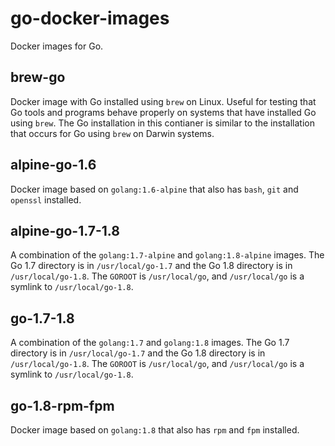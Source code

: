 go-docker-images
================

Docker images for Go.

brew-go
-------
Docker image with Go installed using `brew` on Linux. Useful for testing that Go tools and programs behave properly on systems that have installed Go using `brew`. The Go installation in this contianer is similar to the installation that occurs for Go using `brew` on Darwin systems.

alpine-go-1.6
-------------
Docker image based on `golang:1.6-alpine` that also has `bash`, `git` and `openssl` installed.

alpine-go-1.7-1.8
-----------------
A combination of the `golang:1.7-alpine` and `golang:1.8-alpine` images. The Go 1.7 directory is in `/usr/local/go-1.7` and the Go 1.8 directory is in `/usr/local/go-1.8`. The `GOROOT` is `/usr/local/go`, and `/usr/local/go` is a symlink to `/usr/local/go-1.8`.

go-1.7-1.8
----------
A combination of the `golang:1.7` and `golang:1.8` images. The Go 1.7 directory is in `/usr/local/go-1.7` and the Go 1.8 directory is in `/usr/local/go-1.8`. The `GOROOT` is `/usr/local/go`, and `/usr/local/go` is a symlink to `/usr/local/go-1.8`.

go-1.8-rpm-fpm
--------------
Docker image based on `golang:1.8` that also has `rpm` and `fpm` installed.

